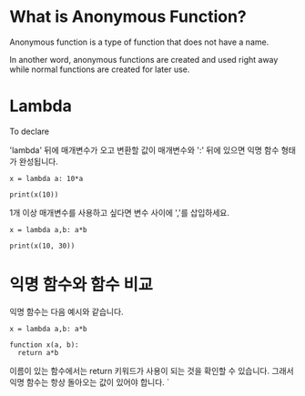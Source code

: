 # What is Anonymous Function?

Anonymous function is a type of function that does not have a name.

In another word, anonymous functions are created and used right away while normal functions are created for later use.

# Lambda

To declare

'lambda' 뒤에 매개변수가 오고 변환할 값이 매개변수와 ':' 뒤에 있으면 익명 함수 형태가 완성됩니다.

```
x = lambda a: 10*a

print(x(10))
```

1개 이상 매개변수를 사용하고 싶다면 변수 사이에 ','를 삽입하세요.

```
x = lambda a,b: a*b

print(x(10, 30))
```

# 익명 함수와 함수 비교

익명 함수는 다음 예시와 같습니다.

```
x = lambda a,b: a*b

function x(a, b):
  return a*b
```

이름이 있는 함수에서는 return 키워드가 사용이 되는 것을 확인할 수 있습니다. 그래서 익명 함수는 항상 돌아오는 값이 있어야 합니다.
`
